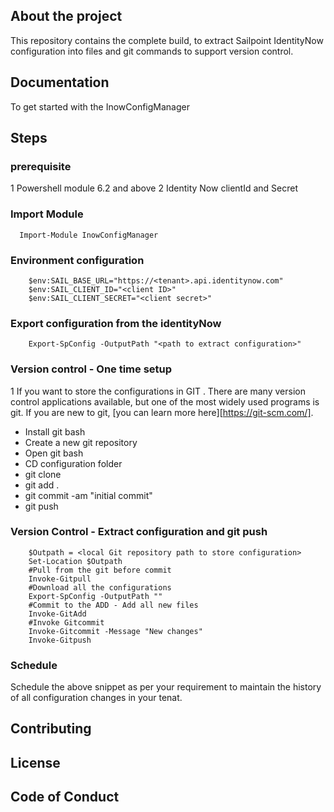 ## About the project

This repository contains the complete build, to extract Sailpoint IdentityNow configuration into files and git commands to support version control.

## Documentation 

To get started with the InowConfigManager

## Steps

### prerequisite 

1 Powershell module 6.2 and above
2 Identity Now clientId and Secret


### Import Module
```
  Import-Module InowConfigManager
```

### Environment configuration
```
    $env:SAIL_BASE_URL="https://<tenant>.api.identitynow.com"
    $env:SAIL_CLIENT_ID="<client ID>"
    $env:SAIL_CLIENT_SECRET="<client secret>"
```
### Export configuration from the identityNow
```
    Export-SpConfig -OutputPath "<path to extract configuration>"
```

### Version control - One time setup

1 If you want to store the configurations in GIT . There are many version control applications available, but one of the most widely used programs is git. If you are new to git, [you can learn more here][https://git-scm.com/].
* Install git bash
* Create a new git repository 
* Open git bash
* CD configuration folder
* git clone
* git add .
* git commit -am "initial commit"
* git push

### Version Control - Extract configuration and git push


```
    $Outpath = <local Git repository path to store configuration>
    Set-Location $Outpath
    #Pull from the git before commit
    Invoke-Gitpull
    #Download all the configurations
    Export-SpConfig -OutputPath ""
    #Commit to the ADD - Add all new files
    Invoke-GitAdd
    #Invoke Gitcommit
    Invoke-Gitcommit -Message "New changes"
    Invoke-Gitpush
```
### Schedule
Schedule the above snippet as per your requirement to maintain the history of all configuration changes in your tenat.
## Contributing 



## License


## Code of Conduct



